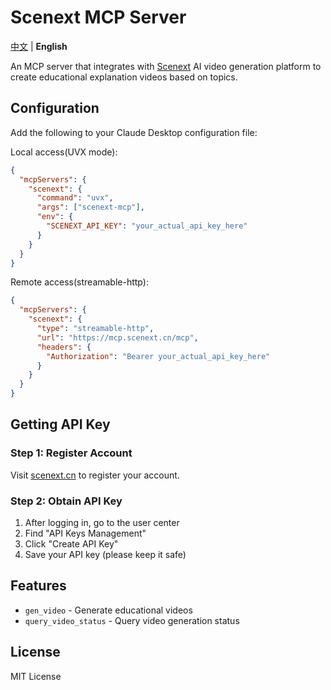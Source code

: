 # Scenext MCP Server

[中文](README.zh.md) | **English**

An MCP server that integrates with [Scenext](https://scenext.cn) AI video generation platform to create educational explanation videos based on topics.


## Configuration

Add the following to your Claude Desktop configuration file:

Local access(UVX mode):

```json
{
  "mcpServers": {
    "scenext": {
      "command": "uvx", 
      "args": ["scenext-mcp"],
      "env": {
        "SCENEXT_API_KEY": "your_actual_api_key_here"
      }
    }
  }
}
```

Remote access(streamable-http):

```json
{
  "mcpServers": {
    "scenext": {
      "type": "streamable-http",
      "url": "https://mcp.scenext.cn/mcp",
      "headers": {
        "Authorization": "Bearer your_actual_api_key_here"
      }
    }
  }
}
```

## Getting API Key

### Step 1: Register Account

Visit [scenext.cn](https://scenext.cn) to register your account.

### Step 2: Obtain API Key

1. After logging in, go to the user center
2. Find "API Keys Management"
3. Click "Create API Key"
4. Save your API key (please keep it safe)

## Features

- `gen_video` - Generate educational videos
- `query_video_status` - Query video generation status

## License

MIT License